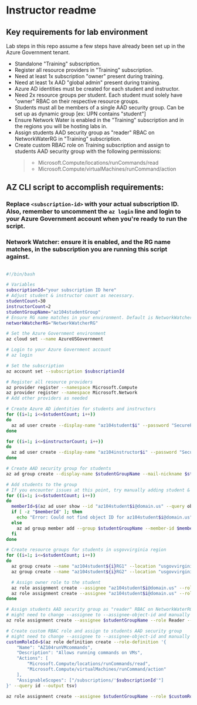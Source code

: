 # Instructor readme

## Key requirements for lab environment

Lab steps in this repo assume a few steps have already been set up in the Azure Government tenant.

- Standalone "Training" subscription.
- Register all resource providers in "Training" subscription.
- Need at least 1x subscription "owner" present during training.
- Need at least 1x AAD "global admin" present during training.
- Azure AD identities must be created for each student and instructor.
- Need 2x resource groups per student. Each student must solely have "owner" RBAC on their respective resource groups.
- Students must all be members of a single AAD security group. Can be set up as dynamic group [ex: UPN contains "student"] 
- Ensure Network Water is enabled in the "Training" subscription and in the regions you will be hosting labs in.
- Assign students AAD security group as "reader" RBAC on NetworkWaterRG in "Training" subscription.
- Create custom RBAC role on Training subscription and assign to students AAD security group with the following permissions:
   >- Microsoft.Compute/locations/runCommands/read
   >- Microsoft.Compute/virtualMachines/runCommand/action

## AZ CLI script to accomplish requirements:
### Replace `<subscription-id>` with your actual subscription ID. Also, remember to uncomment the `az login` line and login to your Azure Government account when you're ready to run the script.
### Network Watcher: ensure it is enabled, and the RG name matches, in the subscription you are running this script against. 
```bash

#!/bin/bash

# Variables
subscriptionId="your subscription ID here"
# Adjust student & instructor count as necessary.
studentCount=30
instructorCount=2
studentGroupName="az104studentGroup"
# Ensure RG name matches in your environment. Default is NetworkWatcherRG.
networkWatcherRG="NetworkWatcherRG"

# Set the Azure Government environment
az cloud set --name AzureUSGovernment

# Login to your Azure Government account
# az login

# Set the subscription
az account set --subscription $subscriptionId

# Register all resource providers
az provider register --namespace Microsoft.Compute
az provider register --namespace Microsoft.Network
# Add other providers as needed

# Create Azure AD identities for students and instructors
for ((i=1; i<=$studentCount; i++))
do
  az ad user create --display-name "az104student$i" --password "SecureP@ssword" --user-principal-name "az104student$i@domain.us" --force-change-password-next-sign-in true
done

for ((i=1; i<=$instructorCount; i++))
do
  az ad user create --display-name "az104instructor$i" --password "SecureP@ssword" --user-principal-name "instructor$i@domain.us" --force-change-password-next-sign-in true
done

# Create AAD security group for students
az ad group create --display-name $studentGroupName --mail-nickname $studentGroupName

# Add students to the group
# If you encounter issues at this point, try manually adding student & instructor users to the group.
for ((i=1; i<=$studentCount; i++))
do
  memberId=$(az ad user show --id "az104student$i@domain.us" --query objectId --output tsv)
  if [ -z "$memberId" ]; then
    echo "Error: Could not find object ID for az104student$i@domain.us"
  else
    az ad group member add --group $studentGroupName --member-id $memberId
  fi
done

# Create resource groups for students in usgovvirginia region
for ((i=1; i<=$studentCount; i++))
do
  az group create --name "az104student${i}RG1" --location "usgovvirginia"
  az group create --name "az104student${i}RG2" --location "usgovvirginia"

  # Assign owner role to the student
  az role assignment create --assignee "az104student$i@domain.us" --role Owner --resource-group "az104student${i}RG1"
  az role assignment create --assignee "az104student$i@domain.us" --role Owner --resource-group "az104student${i}RG2"
done

# Assign students AAD security group as "reader" RBAC on NetworkWaterRG
# might need to change --assignee to --assignee-object-id and manually input obj ID.
az role assignment create --assignee $studentGroupName --role Reader --resource-group $networkWatcherRG

# Create custom RBAC role and assign to students AAD security group
# might need to change --assignee to --assignee-object-id and manually input obj ID.
customRoleId=$(az role definition create --role-definition '{
    "Name": "AZ104runVMcommands",
    "Description": "Allows running commands on VMs",
    "Actions": [
        "Microsoft.Compute/locations/runCommands/read",
        "Microsoft.Compute/virtualMachines/runCommand/action"
    ],
    "AssignableScopes": ["/subscriptions/'$subscriptionId'"]
}' --query id --output tsv)

az role assignment create --assignee $studentGroupName --role $customRoleId
```

